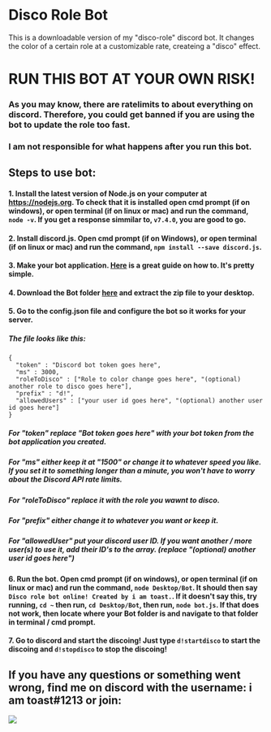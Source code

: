 # Disco Role Bot
This is a downloadable version of my "disco-role" discord bot. It changes the color of a certain role at a customizable rate, createing a "disco" effect.

# **RUN THIS BOT AT YOUR OWN RISK!**
### **As you may know, there are ratelimits to about everything on discord. Therefore, you could get banned if you are using the bot to update the role too fast.**
### I am **not** responsible for what happens after you run this bot.


## Steps to use bot:
#### 1. Install the latest version of Node.js on your computer at https://nodejs.org. To check that it is installed open cmd prompt (if on windows), or open terminal (if on linux or mac) and run the command, ```node -v```. If you get a response simmilar to, ```v7.4.0```, you are good to go.

#### 2. Install discord.js. Open cmd prompt (if on Windows), or open terminal (if on linux or mac) and run the command, ```npm install --save discord.js```. 

#### 3. Make your bot application. [Here](https://github.com/reactiflux/discord-irc/wiki/Creating-a-discord-bot-&-getting-a-token) is a great guide on how to. It's pretty simple.

#### 4. Download the Bot folder [here](https://github.com/gavwin/disco-role-bot/archive/master.zip) and extract the zip file to your **desktop**.

#### 5. Go to the config.json file and configure the bot so it works for your server.
##### The file looks like this: 

```
{
  "token" : "Discord bot token goes here",
  "ms" : 3000,
  "roleToDisco" : ["Role to color change goes here", "(optional) another role to disco goes here"],
  "prefix" : "d!",
  "allowedUsers" : ["your user id goes here", "(optional) another user id goes here"]
}
```

##### For "token" replace "Bot token goes here" with your bot token from the bot application you created.
##### For "ms" either keep it at "1500" or change it to whatever speed you like. If you set it to something longer than a minute, you won't have to worry about the Discord API rate limits.
##### For "roleToDisco" replace it with the role you wawnt to disco.
##### For "prefix" either change it to whatever you want or keep it.
##### For "allowedUser" put your discord user ID. If you want another / more user(s) to use it, add their ID's to the array. (replace "(optional) another user id goes here")

#### 6. Run the bot. Open cmd prompt (if on windows), or open terminal (if on linux or mac) and run the command, ```node Desktop/Bot```. It should then say ```Disco role bot online! Created by i am toast.```. If it doesn't say this, try running, ```cd ~``` then run, ```cd Desktop/Bot```, then run, ```node bot.js```. If that does not work, then locate where your Bot folder is and navigate to that folder in terminal / cmd prompt.

#### 7. Go to discord and start the discoing! Just type ```d!startdisco``` to start the discoing and ```d!stopdisco``` to stop the discoing!

## If you have any questions or something went wrong, find me on discord with the username: i am toast#1213 or join:
[![](https://discordapp.com/api/guilds/208674478773895168/embed.png?style=banner2)](https://discord.gg/sKCDdfp)
